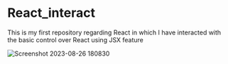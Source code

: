 # React_interact
This is my first repository regarding React in which I have interacted with the basic control over React using JSX feature 




![Screenshot 2023-08-26 180830](https://github.com/aryat10/React_interact/assets/107941072/be2c6cbe-0926-4539-8cbe-72f552e71ed0)
